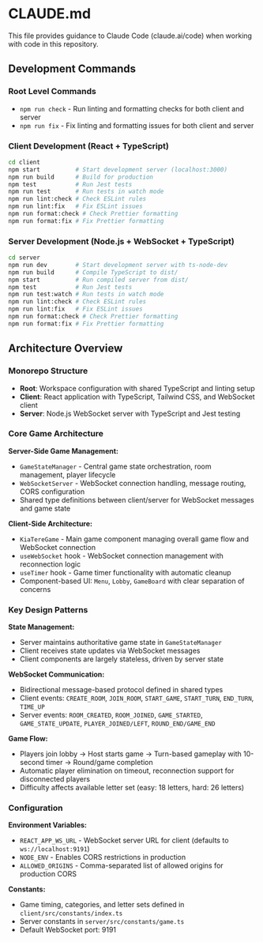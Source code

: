 # CLAUDE.md

This file provides guidance to Claude Code (claude.ai/code) when working with code in this repository.

## Development Commands

### Root Level Commands
- `npm run check` - Run linting and formatting checks for both client and server
- `npm run fix` - Fix linting and formatting issues for both client and server

### Client Development (React + TypeScript)
```bash
cd client
npm start          # Start development server (localhost:3000)
npm run build      # Build for production
npm test           # Run Jest tests
npm run test       # Run tests in watch mode
npm run lint:check # Check ESLint rules
npm run lint:fix   # Fix ESLint issues
npm run format:check # Check Prettier formatting
npm run format:fix # Fix Prettier formatting
```

### Server Development (Node.js + WebSocket + TypeScript)
```bash
cd server
npm run dev        # Start development server with ts-node-dev
npm run build      # Compile TypeScript to dist/
npm start          # Run compiled server from dist/
npm test           # Run Jest tests
npm run test:watch # Run tests in watch mode
npm run lint:check # Check ESLint rules
npm run lint:fix   # Fix ESLint issues
npm run format:check # Check Prettier formatting
npm run format:fix # Fix Prettier formatting
```

## Architecture Overview

### Monorepo Structure
- **Root**: Workspace configuration with shared TypeScript and linting setup
- **Client**: React application with TypeScript, Tailwind CSS, and WebSocket client
- **Server**: Node.js WebSocket server with TypeScript and Jest testing

### Core Game Architecture

**Server-Side Game Management:**
- `GameStateManager` - Central game state orchestration, room management, player lifecycle
- `WebSocketServer` - WebSocket connection handling, message routing, CORS configuration
- Shared type definitions between client/server for WebSocket messages and game state

**Client-Side Architecture:**
- `KiaTereGame` - Main game component managing overall game flow and WebSocket connection
- `useWebSocket` hook - WebSocket connection management with reconnection logic
- `useTimer` hook - Game timer functionality with automatic cleanup
- Component-based UI: `Menu`, `Lobby`, `GameBoard` with clear separation of concerns

### Key Design Patterns

**State Management:**
- Server maintains authoritative game state in `GameStateManager`
- Client receives state updates via WebSocket messages
- Client components are largely stateless, driven by server state

**WebSocket Communication:**
- Bidirectional message-based protocol defined in shared types
- Client events: `CREATE_ROOM`, `JOIN_ROOM`, `START_GAME`, `START_TURN`, `END_TURN`, `TIME_UP`
- Server events: `ROOM_CREATED`, `ROOM_JOINED`, `GAME_STARTED`, `GAME_STATE_UPDATE`, `PLAYER_JOINED/LEFT`, `ROUND_END/GAME_END`

**Game Flow:**
- Players join lobby → Host starts game → Turn-based gameplay with 10-second timer → Round/game completion
- Automatic player elimination on timeout, reconnection support for disconnected players
- Difficulty affects available letter set (easy: 18 letters, hard: 26 letters)

### Configuration

**Environment Variables:**
- `REACT_APP_WS_URL` - WebSocket server URL for client (defaults to `ws://localhost:9191`)
- `NODE_ENV` - Enables CORS restrictions in production
- `ALLOWED_ORIGINS` - Comma-separated list of allowed origins for production CORS

**Constants:**
- Game timing, categories, and letter sets defined in `client/src/constants/index.ts`
- Server constants in `server/src/constants/game.ts`
- Default WebSocket port: 9191